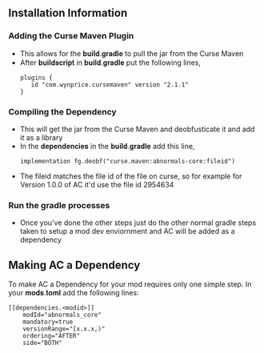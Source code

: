 ## Installation Information
### Adding the Curse Maven Plugin
   - This allows for the 𝐛𝐮𝐢𝐥𝐝.𝐠𝐫𝐚𝐝𝐥𝐞 to pull the jar from the Curse Maven
   - After 𝐛𝐮𝐢𝐥𝐝𝐬𝐜𝐫𝐢𝐩𝐭 in 𝐛𝐮𝐢𝐥𝐝.𝐠𝐫𝐚𝐝𝐥𝐞 put the following lines,
      ```
      plugins {
         id "com.wynprice.cursemaven" version "2.1.1"
      }
      ```
### Compiling the Dependency
   - This will get the jar from the Curse Maven and deobfusticate it and add it as a library
   - In the 𝐝𝐞𝐩𝐞𝐧𝐝𝐞𝐧𝐜𝐢𝐞𝐬 in the 𝐛𝐮𝐢𝐥𝐝.𝐠𝐫𝐚𝐝𝐥𝐞 add this line,
      ```
	  implementation fg.deobf("curse.maven:abnormals-core:fileid")
	  ```
   - The fileid matches the file id of the file on curse, so for example for Version 1.0.0 of AC it'd use the file id 2954634
### Run the gradle processes
   - Once you've done the other steps just do the other normal gradle steps taken to setup a mod dev enviornment and AC will be added as     a dependency

## Making AC a Dependency
To make AC a Dependency for your mod requires only one simple step.
In your 𝐦𝐨𝐝𝐬.𝐭𝐨𝐦𝐥 add the following lines:
```
[[dependencies.<modid>]]
    modId="abnormals_core"
    mandatory=true
    versionRange="[x.x.x,)"
    ordering="AFTER"
    side="BOTH"
```
